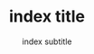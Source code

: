 ---
layout: pages/_landing1.njk
permalink: /
metaTitle: index eleventyComputed.metaTitle
metaDescription: index eleventyComputed.metaDescription
metaKeywords: index eleventyComputed.metaKeywords
metaRobots: index eleventyComputed.metaRobots
title: index title
hero_title:  Tu clínica estética en Sant Boi
hero_description:  ¿Buscas mejorar tu apariencia? Somos los especialistas que necesitas

hero_description2:  La especialización en tratamientos estéticos y de belleza, conlleva un conocimiento extraordinario en la materia

hero_btn: CONSULTA ONLINE
introbenefits_title: Somos especialistas
introbenefits_subtitle: ¿Tienes algún problema estético?

introbenefits_1title: Tratamientos Faciales

introbenefits_1description: Realizamos tratamientos faciales personalizados, desde limpieza profunda hasta rejuvenecimiento facial, utilizando técnicas avanzadas y productos de alta calidad.

introbenefits_2title: Cirugía Estética
introbenefits_2description: ¿Estás pensando en someterte a una cirugía estética? Nos especializamos en una amplia gama de procedimientos quirúrgicos, asegurando resultados naturales y seguros.

introbenefits_3title: Tratamientos Corporales

introbenefits_3description: Ofrecemos tratamientos corporales para moldear y tonificar tu cuerpo, incluyendo liposucción, tratamientos reductores y masajes terapéuticos.


introbenefits_4title: Medicina Estética
introbenefits_4description: Aplicamos técnicas de medicina estética como rellenos dérmicos, botox y mesoterapia para mejorar tu apariencia sin necesidad de cirugía.

whytitle1_title: BIENVENIDOS A CLÍNICA ESTÉTICA SANT BOI
whytitle1_subtitle: -Clínica Estética Sant Boi- nace de la fusión de especialistas en tratamientos estéticos y médicos, ofreciendo una amplia gama de servicios tanto para hombres como para mujeres.

whytitle1_description: Nuestra marca se forma bajo la conciencia de que solo con la especialización se alcanza la excelencia profesional. Trabajamos con altos estándares de calidad, entendiendo que el trabajo bien hecho solo puede tener un resultado de éxito.

hookfrase: La belleza es nuestra pasión

servicios: SERVICIOS
servicios_description: Contamos con un equipo de profesionales altamente cualificados para gestionar todas tus necesidades estéticas y de salud, asegurando resultados óptimos y personalizados.

servicio1_title: Tratamientos Faciales Personalizados
servicio1_content: Somos un referente en la región para tratamientos faciales personalizados, colaboramos con las mejores marcas y técnicas para asegurar tu satisfacción.

servicio2_title: Cirugía Plástica
servicio2_content: Te ayudamos y asesoramos en todo tipo de cirugías plásticas, desde aumento de senos hasta rinoplastia. Nuestro equipo está especializado en procedimientos seguros y eficaces.

servicio3_title: Tratamientos Corporales
servicio3_content: Si deseas mejorar la apariencia de tu cuerpo, ofrecemos tratamientos corporales avanzados, adaptados a tus necesidades específicas.

servicio4_title: Medicina Estética
servicio4_content: Ofrecemos tratamientos de medicina estética para rejuvenecer tu piel y mejorar tu apariencia de manera no invasiva.

servicio5_title: Asesoramiento Nutricional
servicio5_content: Te asesoramos para alcanzar tus objetivos estéticos a través de un plan nutricional personalizado, mejorando tu bienestar general.

servicio6_title: Tratamientos Anti-Aging
servicio6_content: Ofrecemos tratamientos anti-envejecimiento que incluyen terapias con células madre y otros procedimientos innovadores para mantener tu piel joven y saludable.

whytitle2_title: Somos la -mejor clínica estética en Sant Boi-
whytitle2_subtitle: Expertos en asesoramiento, gestión y realización de tratamientos estéticos
whytitle2_description: -Tratamientos Faciales- ^^ -Cirugía Estética- ^^ -Medicina Estética-

whytitle3_title: Todo bajo Control

whytitle3_subtitle: 
whytitle3_description: -Claridad- ^^ Cada cliente tendrá acceso a una extranet para ver en tiempo real la situación de su tratamiento ^^  -Transparencia- ^^  Todo tratamiento se realiza con un plan detallado, especificando cada paso y su coste asociado.
hookfraseimagen: La belleza es poder

content_text_title1: Clínica especialista en estética en Sant Boi
content_text_subtitle1: Clínica especialista en estética en Sant Boi
content_text_text1: En Clínica Estética Sant Boi somos un equipo de expertos en tratamientos estéticos y estamos preparados para asesorarte y orientarte. Tenemos años de experiencia atendiendo este tipo de necesidades y en la realización de procedimientos estéticos. Nos ponemos en el lugar de nuestros clientes para ofrecerles un trato personalizado y para defender sus intereses y deseos. ** Nuestros -especialistas en estética- en Sant Boi analizarán y estudiarán tu caso para poderte asesorar si necesitas mejorar tu apariencia, someterte a una cirugía o simplemente recibir consejos de belleza. ** Asimismo conocemos la materia en cuanto a qué es lo que hay que hacer y cómo hay que actuar ante cualquier necesidad estética o de salud relacionada con la belleza.
content_text_title2: Explorando Soluciones Innovadoras
content_text_subtitle2: Tecnología y Creatividad al Servicio de Tus Necesidades
content_text_text2: En nuestra búsqueda constante por ofrecer las mejores soluciones, combinamos las últimas tendencias tecnológicas con un enfoque creativo único. Nuestro objetivo es proporcionarte herramientas efectivas y eficientes que se adapten perfectamente a tus requerimientos y superen tus expectativas.
subtitle: index subtitle
image: index image
content_2: index content_2

footer_1: clinicaesteticasantboi.es
footer_2: En clinicaesteticasantboi.es nos avala la confianza de nuestros pacientes y nuestra dedicación a la excelencia.
footer_3: © clinicaesteticasantboi.es, 2024 / All Rights Reserved.
footer_4: Clínica estética Sant Boi
---